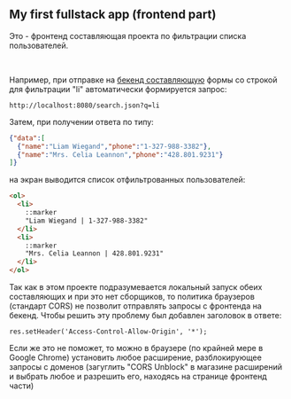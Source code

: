 ## My first fullstack app (frontend part)

Это - фронтенд составляющая проекта по фильтрации списка пользователей.

<br>

Например, при отправке на [бекенд составляющую](https://github.com/Auzmit/My_FullStack-App-backend-part/edit/main/README.md) формы со строкой для фильтрации "li" автоматически формируется запрос:
```
http://localhost:8080/search.json?q=li
```

Затем, при получении ответа по типу:
```json
{"data":[
  {"name":"Liam Wiegand","phone":"1-327-988-3382"},
  {"name":"Mrs. Celia Leannon","phone":"428.801.9231"}
]}
```

на экран выводится список отфильтрованных пользователей:
```html
<ol>
  <li>
    ::marker
    "Liam Wiegand | 1-327-988-3382"
  </li>
  <li>
    ::marker
    "Mrs. Celia Leannon | 428.801.9231"
  </li>
</ol>
```

Так как в этом проекте подразумевается локальный запуск обеих составляющих и при это нет сборщиков, то политика браузеров (стандарт CORS) не позволит отправлять запросы с фронтенда на бекенд.
Чтобы решить эту проблему был добавлен заголовок в ответе:

```
res.setHeader('Access-Control-Allow-Origin', '*');
```

Если же это не поможет, то можно в браузере (по крайней мере в Google Chrome) установить любое расширение, разблокирующее запросы с доменов
(загуглить "CORS Unblock" в магазине расширений и выбрать любое и разрешить его, находясь на странице фронтенд части)
